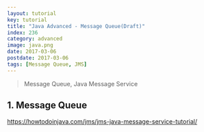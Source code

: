 ```yaml
---
layout: tutorial
key: tutorial
title: "Java Advanced - Message Queue(Draft)"
index: 236
category: advanced
image: java.png
date: 2017-03-06
postdate: 2017-03-06
tags: [Message Queue, JMS]
---
```


> Message Queue, Java Message Service

## 1. Message Queue
https://howtodoinjava.com/jms/jms-java-message-service-tutorial/
